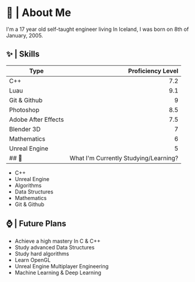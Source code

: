 # 🌟 | About Me
I'm a 17 year old self-taught engineer living In Iceland, I was born on 8th of January, 2005.
## ✨ | Skills
| Type | Proficiency Level |
|------| -----------------:|
| C++ | 7.2 |
| Luau | 9.1 |
| Git & Github | 9 |
| Photoshop | 8.5 |
| Adobe After Effects | 7.5 |
| Blender 3D | 7 |
| Mathematics | 6 |
| Unreal Engine | 5 |
## 📜 | What I'm Currently Studying/Learning?
- C++
- Unreal Engine
- Algorithms
- Data Structures
- Mathematics
- Git & Github
## ⌚ | Future Plans
- Achieve a high mastery In C & C++
- Study advanced Data Structures
- Study hard algorithms
- Learn OpenGL
- Unreal Engine Multiplayer Engineering
- Machine Learning & Deep Learning
<!--
**ZOOP1015/zoop1015** is a ✨ _special_ ✨ repository because its `README.md` (this file) appears on your GitHub profile.

Here are some ideas to get you started:

- 🔭 I’m currently working on ...
- 🌱 I’m currently learning ...
- 👯 I’m looking to collaborate on ...
- 🤔 I’m looking for help with ...
- 💬 Ask me about ...
- 📫 How to reach me: ...
- 😄 Pronouns: ...
- ⚡ Fun fact: ...
-->
